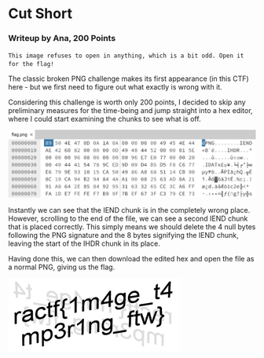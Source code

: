 # Cut Short

### Writeup by Ana, 200 Points

`This image refuses to open in anything, which is a bit odd. Open it for the flag!`

The classic broken PNG challenge makes its first appearance (in this CTF) here - but we first need to figure out what exactly is wrong with it.

Considering this challenge is worth only 200 points, I decided to skip any preliminary measures for the time-being and jump straight into a hex editor, where I could start examining the chunks to see what is off. 

![](imgs/hex.png)

Instantly we can see that the IEND chunk is in the completely wrong place. However, scrolling to the end of the file, we can see a second IEND chunk that is placed correctly. This simply means we should delete the 4 null bytes following the PNG signature and the 8 bytes signifying the IEND chunk, leaving the start of the IHDR chunk in its place. 

Having done this, we can then download the edited hex and open the file as a normal PNG, giving us the flag. 

![](imgs/cutshort.png)